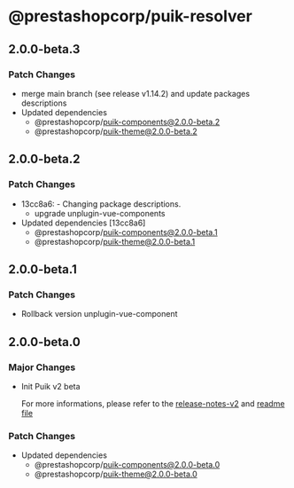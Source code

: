 # @prestashopcorp/puik-resolver

## 2.0.0-beta.3

### Patch Changes

- merge main branch (see release v1.14.2) and update packages descriptions
- Updated dependencies
  - @prestashopcorp/puik-components@2.0.0-beta.2
  - @prestashopcorp/puik-theme@2.0.0-beta.2

## 2.0.0-beta.2

### Patch Changes

- 13cc8a6: - Changing package descriptions.
  - upgrade unplugin-vue-components
- Updated dependencies [13cc8a6]
  - @prestashopcorp/puik-components@2.0.0-beta.1
  - @prestashopcorp/puik-theme@2.0.0-beta.1

## 2.0.0-beta.1

### Patch Changes

- Rollback version unplugin-vue-component

## 2.0.0-beta.0

### Major Changes

- Init Puik v2 beta

  For more informations, please refer to the [release-notes-v2](../RELEASE-NOTES-V2.md) and [readme file](../RELEASE-NOTES-V2.md)

### Patch Changes

- Updated dependencies
  - @prestashopcorp/puik-components@2.0.0-beta.0
  - @prestashopcorp/puik-theme@2.0.0-beta.0
